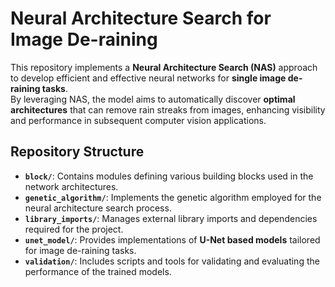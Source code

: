 # Neural Architecture Search for Image De-raining  

This repository implements a **Neural Architecture Search (NAS)** approach to develop efficient and effective neural networks for **single image de-raining tasks**.  
By leveraging NAS, the model aims to automatically discover **optimal architectures** that can remove rain streaks from images, enhancing visibility and performance in subsequent computer vision applications.  

## **Repository Structure**  

- **`block/`**: Contains modules defining various building blocks used in the network architectures.  
- **`genetic_algorithm/`**: Implements the genetic algorithm employed for the neural architecture search process.  
- **`library_imports/`**: Manages external library imports and dependencies required for the project.  
- **`unet_model/`**: Provides implementations of **U-Net based models** tailored for image de-raining tasks.  
- **`validation/`**: Includes scripts and tools for validating and evaluating the performance of the trained models.  

